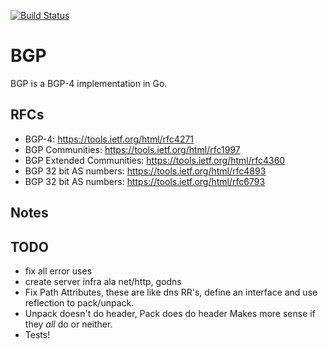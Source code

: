 [![Build Status](https://travis-ci.org/miekg/bgp.svg?branch=master)](https://travis-ci.org/miekg/bgp)

# BGP

BGP is a BGP-4 implementation in Go.

## RFCs

* BGP-4: <https://tools.ietf.org/html/rfc4271>
* BGP Communities: <https://tools.ietf.org/html/rfc1997>
* BGP Extended Communities: <https://tools.ietf.org/html/rfc4360>
* BGP 32 bit AS numbers: <https://tools.ietf.org/html/rfc4893>
* BGP 32 bit AS numbers: <https://tools.ietf.org/html/rfc6793>

## Notes


## TODO

* fix all error uses
* create server infra ala net/http, godns
* Fix Path Attributes, these are like dns RR's, define an interface
    and use reflection to pack/unpack.
* Unpack doesn't do header, Pack does do header
    Makes more sense if they *all* do or neither.
* Tests!
